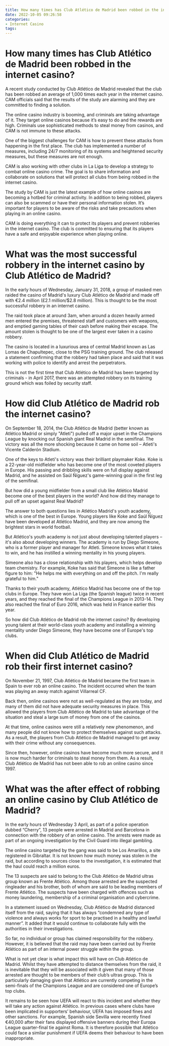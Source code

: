 ```yaml
---
title: How many times has Club Atlético de Madrid been robbed in the internet casino
date: 2022-10-05 09:26:58
categories:
- Internet Casino
tags:
---
```



#  How many times has Club Atlético de Madrid been robbed in the internet casino?

A recent study conducted by Club Atlético de Madrid revealed that the club has been robbed an average of 1,000 times each year in the internet casino. CAM officials said that the results of the study are alarming and they are committed to finding a solution.

The online casino industry is booming, and criminals are taking advantage of it. They target online casinos because it’s easy to do and the rewards are high. Criminals use sophisticated methods to steal money from casinos, and CAM is not immune to these attacks.

One of the biggest challenges for CAM is how to prevent these attacks from happening in the first place. The club has implemented a number of measures, including 24/7 monitoring of its systems and heightened security measures, but these measures are not enough.

CAM is also working with other clubs in La Liga to develop a strategy to combat online casino crime. The goal is to share information and collaborate on solutions that will protect all clubs from being robbed in the internet casino.

The study by CAM is just the latest example of how online casinos are becoming a hotbed for criminal activity. In addition to being robbed, players can also be scammed or have their personal information stolen. It’s important for players to be aware of the risks and take precautions when playing in an online casino.

CAM is doing everything it can to protect its players and prevent robberies in the internet casino. The club is committed to ensuring that its players have a safe and enjoyable experience when playing online.

#  What was the most successful robbery in the internet casino by Club Atlético de Madrid?

In the early hours of Wednesday, January 31, 2018, a group of masked men raided the casino of Madrid's luxury Club Atlético de Madrid and made off with €2.4 million (£2.1 million/$2.8 million). This is thought to be the most successful robbery in an internet casino.

The raid took place at around 3am, when around a dozen heavily armed men entered the premises, threatened staff and customers with weapons, and emptied gaming tables of their cash before making their escape. The amount stolen is thought to be one of the largest ever taken in a casino robbery.

The casino is located in a luxurious area of central Madrid known as Las Lomas de Chapultepec, close to the PSG training ground. The club released a statement confirming that the robbery had taken place and said that it was working with police to identify and arrest the perpetrators.

This is not the first time that Club Atlético de Madrid has been targeted by criminals - in April 2017, there was an attempted robbery on its training ground which was foiled by security staff.

#  How did Club Atlético de Madrid rob the internet casino?

On September 18, 2014, the Club Atlético de Madrid (better known as Atlético Madrid or simply "Atleti") pulled off a major upset in the Champions League by knocking out Spanish giant Real Madrid in the semifinal. The victory was all the more shocking because it came on home soil – Atleti's Vicente Calderón Stadium.

One of the keys to Atleti's victory was their brilliant playmaker Koke. Koke is a 22-year-old midfielder who has become one of the most coveted players in Europe. His passing and dribbling skills were on full display against Madrid, and he assisted on Saúl Ñíguez's game-winning goal in the first leg of the semifinal.

But how did a young midfielder from a small club like Atlético Madrid become one of the best players in the world? And how did they manage to pull off an upset against Real Madrid?

The answer to both questions lies in Atlético Madrid's youth academy, which is one of the best in Europe. Young players like Koke and Saúl Ñíguez have been developed at Atlético Madrid, and they are now among the brightest stars in world football.

But Atlético's youth academy is not just about developing talented players – it's also about developing winners. The academy is run by Diego Simeone, who is a former player and manager for Atleti. Simeone knows what it takes to win, and he has instilled a winning mentality in his young players.

Simeone also has a close relationship with his players, which helps develop team chemistry. For example, Koke has said that Simeone is like a father figure to him: "He helps me with everything on and off the pitch. I'm really grateful to him."

Thanks to their youth academy, Atlético Madrid has become one of the top clubs in Europe. They have won La Liga (the Spanish league) twice in recent years, and they reached the final of the Champions League in 2013-14. They also reached the final of Euro 2016, which was held in France earlier this year.

So how did Club Atlético de Madrid rob the internet casino? By developing young talent at their world-class youth academy and installing a winning mentality under Diego Simeone, they have become one of Europe's top clubs.

#  When did Club Atlético de Madrid rob their first internet casino?

On November 21, 1997, Club Atlético de Madrid became the first team in Spain to ever rob an online casino. The incident occurred when the team was playing an away match against Villarreal CF.

Back then, online casinos were not as well-regulated as they are today, and many of them did not have adequate security measures in place. This allowed the players from Club Atlético de Madrid to take advantage of the situation and steal a large sum of money from one of the casinos.

At that time, online casinos were still a relatively new phenomenon, and many people did not know how to protect themselves against such attacks. As a result, the players from Club Atlético de Madrid managed to get away with their crime without any consequences.

Since then, however, online casinos have become much more secure, and it is now much harder for criminals to steal money from them. As a result, Club Atlético de Madrid has not been able to rob an online casino since 1997.

#  What was the after effect of robbing an online casino by Club Atlético de Madrid?

In the early hours of Wednesday 3 April, as part of a police operation dubbed “Cherry”, 13 people were arrested in Madrid and Barcelona in connection with the robbery of an online casino. The arrests were made as part of an ongoing investigation by the Civil Guard into illegal gambling.

The online casino targeted by the gang was said to be Los Amarillos, a site registered in Gibraltar. It is not known how much money was stolen in the raid, but according to sources close to the investigation, it is estimated that the haul could reach a million euros.

The 13 suspects are said to belong to the Club Atlético de Madrid ultras group known as Frente Atlético. Among those arrested are the suspected ringleader and his brother, both of whom are said to be leading members of Frente Atlético. The suspects have been charged with offences such as money laundering, membership of a criminal organisation and cybercrime.

In a statement issued on Wednesday, Club Atlético de Madrid distanced itself from the raid, saying that it has always “condemned any type of violence and always works for sport to be practised in a healthy and lawful manner”. It added that it would continue to collaborate fully with the authorities in their investigations.

So far, no individual or group has claimed responsibility for the robbery. However, it is believed that the raid may have been carried out by Frente Atlético as part of an internal power struggle within the group.

What is not yet clear is what impact this will have on Club Atlético de Madrid. Whilst they have attempted to distance themselves from the raid, it is inevitable that they will be associated with it given that many of those arrested are thought to be members of their club’s ultras group. This is particularly damaging given that Atlético are currently competing in the semi-finals of the Champions League and are considered one of Europe’s top clubs.

It remains to be seen how UEFA will react to this incident and whether they will take any action against Atlético. In previous cases where clubs have been implicated in supporters’ behaviour, UEFA has imposed fines and other sanctions. For example, Spanish side Sevilla were recently fined €40,000 after their fans displayed offensive banners during their Europa League quarter-final tie against Roma. It is therefore possible that Atlético could face a similar punishment if UEFA deems their behaviour to have been inappropriate.